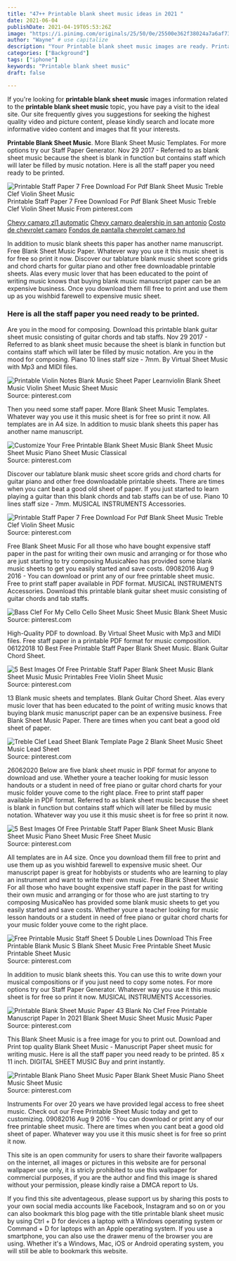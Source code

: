 ```yaml
---
title: "47++ Printable blank sheet music ideas in 2021 "
date: 2021-06-04
publishDate: 2021-04-19T05:53:26Z
image: "https://i.pinimg.com/originals/25/50/0e/25500e362f38024a7a6af73c8d8f9103.png"
author: "Wayne" # use capitalize
description: "Your Printable blank sheet music images are ready. Printable blank sheet music are a topic that is being searched for and liked by netizens now. You can Download the Printable blank sheet music files here. Get all royalty-free photos."
categories: ["Background"]
tags: ["iphone"]
keywords: "Printable blank sheet music"
draft: false

---
```


If you're looking for **printable blank sheet music** images information related to the **printable blank sheet music** topic, you have pay a visit to the ideal  site.  Our site frequently  gives you  suggestions  for seeking  the highest  quality video and picture  content, please kindly search and locate more informative video content and images  that fit your interests.

**Printable Blank Sheet Music**. More Blank Sheet Music Templates. For more options try our Staff Paper Generator. Nov 29 2017 - Referred to as blank sheet music because the sheet is blank in function but contains staff which will later be filled by music notation. Here is all the staff paper you need ready to be printed.

![Printable Staff Paper 7 Free Download For Pdf Blank Sheet Music Treble Clef Violin Sheet Music](https://i.pinimg.com/originals/0c/f0/a2/0cf0a2fe5a94d8bfe4b274e87cd0c31f.jpg "Printable Staff Paper 7 Free Download For Pdf Blank Sheet Music Treble Clef Violin Sheet Music")
Printable Staff Paper 7 Free Download For Pdf Blank Sheet Music Treble Clef Violin Sheet Music From pinterest.com

[Chevy camaro zl1 automatic](/chevy-camaro-zl1-automatic/)
[Chevy camaro dealership in san antonio](/chevy-camaro-dealership-in-san-antonio/)
[Costo de chevrolet camaro](/costo-de-chevrolet-camaro/)
[Fondos de pantalla chevrolet camaro hd](/fondos-de-pantalla-chevrolet-camaro-hd/)

In addition to music blank sheets this paper has another name manuscript. Free Blank Sheet Music Paper. Whatever way you use it this music sheet is for free so print it now. Discover our tablature blank music sheet score grids and chord charts for guitar piano and other free downloadable printable sheets. Alas every music lover that has been educated to the point of writing music knows that buying blank music manuscript paper can be an expensive business. Once you download them fill free to print and use them up as you wishbid farewell to expensive music sheet.

### Here is all the staff paper you need ready to be printed.

Are you in the mood for composing. Download this printable blank guitar sheet music consisting of guitar chords and tab staffs. Nov 29 2017 - Referred to as blank sheet music because the sheet is blank in function but contains staff which will later be filled by music notation. Are you in the mood for composing. Piano 10 lines staff size - 7mm. By Virtual Sheet Music with Mp3 and MIDI files.


![Printable Violin Notes Blank Music Sheet Paper Learnviolin Blank Sheet Music Violin Sheet Music Sheet Music](https://i.pinimg.com/originals/95/b1/c8/95b1c83662cb3aeeb6d57dc1a116287d.gif "Printable Violin Notes Blank Music Sheet Paper Learnviolin Blank Sheet Music Violin Sheet Music Sheet Music")
Source: pinterest.com

Then you need some staff paper. More Blank Sheet Music Templates. Whatever way you use it this music sheet is for free so print it now. All templates are in A4 size. In addition to music blank sheets this paper has another name manuscript.

![Customize Your Free Printable Blank Sheet Music Blank Sheet Music Sheet Music Piano Sheet Music Classical](https://i.pinimg.com/originals/d2/49/fe/d249fe2ef7c8c773a9eb3b06f00aeb35.jpg "Customize Your Free Printable Blank Sheet Music Blank Sheet Music Sheet Music Piano Sheet Music Classical")
Source: pinterest.com

Discover our tablature blank music sheet score grids and chord charts for guitar piano and other free downloadable printable sheets. There are times when you cant beat a good old sheet of paper. If you just started to learn playing a guitar than this blank chords and tab staffs can be of use. Piano 10 lines staff size - 7mm. MUSICAL INSTRUMENTS Accessories.

![Printable Staff Paper 7 Free Download For Pdf Blank Sheet Music Treble Clef Violin Sheet Music](https://i.pinimg.com/originals/0c/f0/a2/0cf0a2fe5a94d8bfe4b274e87cd0c31f.jpg "Printable Staff Paper 7 Free Download For Pdf Blank Sheet Music Treble Clef Violin Sheet Music")
Source: pinterest.com

Free Blank Sheet Music For all those who have bought expensive staff paper in the past for writing their own music and arranging or for those who are just starting to try composing MusicaNeo has provided some blank music sheets to get you easily started and save costs. 09082016 Aug 9 2016 - You can download or print any of our free printable sheet music. Free to print staff paper available in PDF format. MUSICAL INSTRUMENTS Accessories. Download this printable blank guitar sheet music consisting of guitar chords and tab staffs.

![Bass Clef For My Cello Cello Sheet Music Sheet Music Blank Sheet Music](https://i.pinimg.com/originals/96/12/7e/96127eedeb6f987c79487a4568b24342.gif "Bass Clef For My Cello Cello Sheet Music Sheet Music Blank Sheet Music")
Source: pinterest.com

High-Quality PDF to download. By Virtual Sheet Music with Mp3 and MIDI files. Free staff paper in a printable PDF format for music composition. 06122018 10 Best Free Printable Staff Paper Blank Sheet Music. Blank Guitar Chord Sheet.

![5 Best Images Of Free Printable Staff Paper Blank Sheet Music Blank Sheet Music Music Printables Free Violin Sheet Music](https://i.pinimg.com/originals/1d/8b/b9/1d8bb97fe9ce3a78ac56db9b546c7965.jpg "5 Best Images Of Free Printable Staff Paper Blank Sheet Music Blank Sheet Music Music Printables Free Violin Sheet Music")
Source: pinterest.com

13 Blank music sheets and templates. Blank Guitar Chord Sheet. Alas every music lover that has been educated to the point of writing music knows that buying blank music manuscript paper can be an expensive business. Free Blank Sheet Music Paper. There are times when you cant beat a good old sheet of paper.

![Treble Clef Lead Sheet Blank Template Page 2 Blank Sheet Music Sheet Music Lead Sheet](https://i.pinimg.com/originals/60/81/c0/6081c0df14fe02c2a17f83e056d0134c.jpg "Treble Clef Lead Sheet Blank Template Page 2 Blank Sheet Music Sheet Music Lead Sheet")
Source: pinterest.com

26062020 Below are five blank sheet music in PDF format for anyone to download and use. Whether youre a teacher looking for music lesson handouts or a student in need of free piano or guitar chord charts for your music folder youve come to the right place. Free to print staff paper available in PDF format. Referred to as blank sheet music because the sheet is blank in function but contains staff which will later be filled by music notation. Whatever way you use it this music sheet is for free so print it now.

![5 Best Images Of Free Printable Staff Paper Blank Sheet Music Blank Sheet Music Piano Sheet Music Free Sheet Music](https://i.pinimg.com/originals/1a/d6/03/1ad60383b9eea340c34a824431001f95.png "5 Best Images Of Free Printable Staff Paper Blank Sheet Music Blank Sheet Music Piano Sheet Music Free Sheet Music")
Source: pinterest.com

All templates are in A4 size. Once you download them fill free to print and use them up as you wishbid farewell to expensive music sheet. Our manuscript paper is great for hobbyists or students who are learning to play an instrument and want to write their own music. Free Blank Sheet Music For all those who have bought expensive staff paper in the past for writing their own music and arranging or for those who are just starting to try composing MusicaNeo has provided some blank music sheets to get you easily started and save costs. Whether youre a teacher looking for music lesson handouts or a student in need of free piano or guitar chord charts for your music folder youve come to the right place.

![Free Printable Music Staff Sheet 5 Double Lines Download This Free Printable Blank Music S Blank Sheet Music Free Printable Sheet Music Printable Sheet Music](https://i.pinimg.com/originals/7b/38/e5/7b38e53580a7a88760625bf9d2690734.png "Free Printable Music Staff Sheet 5 Double Lines Download This Free Printable Blank Music S Blank Sheet Music Free Printable Sheet Music Printable Sheet Music")
Source: pinterest.com

In addition to music blank sheets this. You can use this to write down your musical compositions or if you just need to copy some notes. For more options try our Staff Paper Generator. Whatever way you use it this music sheet is for free so print it now. MUSICAL INSTRUMENTS Accessories.

![Printable Blank Sheet Music Paper 43 Blank No Clef Free Printable Manuscript Paper In 2021 Blank Sheet Music Sheet Music Music Paper](https://i.pinimg.com/170x/4f/1e/a0/4f1ea06ce55fdef11e8d1957eadb808d.jpg "Printable Blank Sheet Music Paper 43 Blank No Clef Free Printable Manuscript Paper In 2021 Blank Sheet Music Sheet Music Music Paper")
Source: pinterest.com

This Blank Sheet Music is a free image for you to print out. Download and Print top quality Blank Sheet Music - Manuscript Paper sheet music for writing music. Here is all the staff paper you need ready to be printed. 85 x 11 inch. DIGITAL SHEET MUSIC Buy and print instantly.

![Printable Blank Piano Sheet Music Paper Blank Sheet Music Piano Sheet Music Sheet Music](https://i.pinimg.com/originals/25/50/0e/25500e362f38024a7a6af73c8d8f9103.png "Printable Blank Piano Sheet Music Paper Blank Sheet Music Piano Sheet Music Sheet Music")
Source: pinterest.com

Instruments For over 20 years we have provided legal access to free sheet music. Check out our Free Printable Sheet Music today and get to customizing. 09082016 Aug 9 2016 - You can download or print any of our free printable sheet music. There are times when you cant beat a good old sheet of paper. Whatever way you use it this music sheet is for free so print it now.

This site is an open community for users to share their favorite wallpapers on the internet, all images or pictures in this website are for personal wallpaper use only, it is stricly prohibited to use this wallpaper for commercial purposes, if you are the author and find this image is shared without your permission, please kindly raise a DMCA report to Us.

If you find this site adventageous, please support us by sharing this posts to your own social media accounts like Facebook, Instagram and so on or you can also bookmark this blog page with the title printable blank sheet music by using Ctrl + D for devices a laptop with a Windows operating system or Command + D for laptops with an Apple operating system. If you use a smartphone, you can also use the drawer menu of the browser you are using. Whether it's a Windows, Mac, iOS or Android operating system, you will still be able to bookmark this website.
